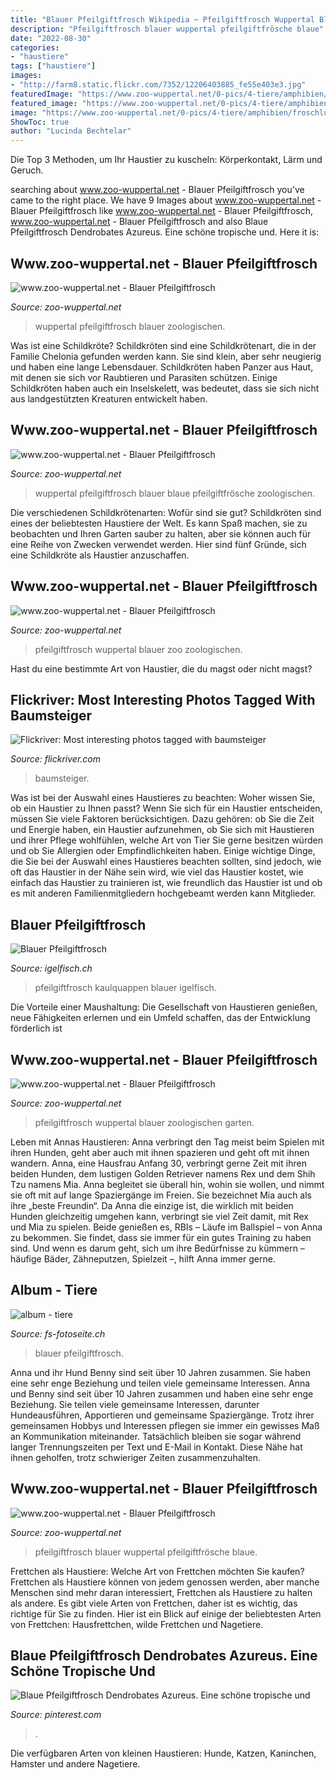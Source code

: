 ```yaml
---
title: "Blauer Pfeilgiftfrosch Wikipedia ~ Pfeilgiftfrosch Wuppertal Blauer Zoo Zoologischen"
description: "Pfeilgiftfrosch blauer wuppertal pfeilgiftfrösche blaue"
date: "2022-08-30"
categories:
- "haustiere"
tags: ["haustiere"]
images:
- "http://farm8.static.flickr.com/7352/12206403885_fe55e403e3.jpg"
featuredImage: "https://www.zoo-wuppertal.net/0-pics/4-tiere/amphibien/froschlurche/baumsteigerfroesche/blauer-pfeilgiftfrosch/2014/20140720/20140720-011-blauer-pfeilgiftfrosch.jpg"
featured_image: "https://www.zoo-wuppertal.net/0-pics/4-tiere/amphibien/froschlurche/baumsteigerfroesche/blauer-pfeilgiftfrosch/2014/20140720/20140720-011-blauer-pfeilgiftfrosch.jpg"
image: "https://www.zoo-wuppertal.net/0-pics/4-tiere/amphibien/froschlurche/baumsteigerfroesche/blauer-pfeilgiftfrosch/2014/20140720/20140720-011-blauer-pfeilgiftfrosch.jpg"
ShowToc: true
author: "Lucinda Bechtelar"
---
```



Die Top 3 Methoden, um Ihr Haustier zu kuscheln: Körperkontakt, Lärm und Geruch.

	

		
searching about www.zoo-wuppertal.net - Blauer Pfeilgiftfrosch you've came to the right place. We have 9 Images about www.zoo-wuppertal.net - Blauer Pfeilgiftfrosch like www.zoo-wuppertal.net - Blauer Pfeilgiftfrosch, www.zoo-wuppertal.net - Blauer Pfeilgiftfrosch and also Blaue Pfeilgiftfrosch Dendrobates Azureus. Eine schöne tropische und. Here it is:
		
    
## Www.zoo-wuppertal.net - Blauer Pfeilgiftfrosch

<img loading=lazy src="https://www.zoo-wuppertal.net/0-pics/4-tiere/amphibien/froschlurche/baumsteigerfroesche/blauer-pfeilgiftfrosch/2012/20121020/20121020-200-blauer-pfeilgiftfrosch.jpg" onerror="this.onerror=null;this.src='https://tse3.mm.bing.net/th?id=OIP.Pg7mv7qrYVUNS6RQ_kvJAQHaFj&amp;pid=15.1';" alt="www.zoo-wuppertal.net - Blauer Pfeilgiftfrosch">

_Source: zoo-wuppertal.net_

>wuppertal pfeilgiftfrosch blauer zoologischen. 

	

Was ist eine Schildkröte?
Schildkröten sind eine Schildkrötenart, die in der Familie Chelonia gefunden werden kann. Sie sind klein, aber sehr neugierig und haben eine lange Lebensdauer. Schildkröten haben Panzer aus Haut, mit denen sie sich vor Raubtieren und Parasiten schützen. Einige Schildkröten haben auch ein Inselskelett, was bedeutet, dass sie sich nicht aus landgestützten Kreaturen entwickelt haben.

    
## Www.zoo-wuppertal.net - Blauer Pfeilgiftfrosch

<img loading=lazy src="https://www.zoo-wuppertal.net/0-pics/4-tiere/amphibien/froschlurche/baumsteigerfroesche/blauer-pfeilgiftfrosch/2014/20141122/20141122-003-blaue-pfeilgiftfroesche.jpg" onerror="this.onerror=null;this.src='https://tse3.mm.bing.net/th?id=OIP._7GsYTFfRi_OrsdnaHd7-wHaF_&amp;pid=15.1';" alt="www.zoo-wuppertal.net - Blauer Pfeilgiftfrosch">

_Source: zoo-wuppertal.net_

>wuppertal pfeilgiftfrosch blauer blaue pfeilgiftfrösche zoologischen. 

	

Die verschiedenen Schildkrötenarten: Wofür sind sie gut?
Schildkröten sind eines der beliebtesten Haustiere der Welt. Es kann Spaß machen, sie zu beobachten und Ihren Garten sauber zu halten, aber sie können auch für eine Reihe von Zwecken verwendet werden. Hier sind fünf Gründe, sich eine Schildkröte als Haustier anzuschaffen.

    
## Www.zoo-wuppertal.net - Blauer Pfeilgiftfrosch

<img loading=lazy src="http://www.zoo-wuppertal.net/0-pics/4-tiere/amphibien/froschlurche/baumsteigerfroesche/blauer-pfeilgiftfrosch/2014/20141207/20141207-010-blauer-pfeilgiftfrosch.jpg" onerror="this.onerror=null;this.src='https://tse4.mm.bing.net/th?id=OIP._l8IRYkjxOEZxD-Ex-L4pAHaGf&amp;pid=15.1';" alt="www.zoo-wuppertal.net - Blauer Pfeilgiftfrosch">

_Source: zoo-wuppertal.net_

>pfeilgiftfrosch wuppertal blauer zoo zoologischen. 

	

Hast du eine bestimmte Art von Haustier, die du magst oder nicht magst?

    
## Flickriver: Most Interesting Photos Tagged With Baumsteiger

<img loading=lazy src="http://farm8.static.flickr.com/7352/12206403885_fe55e403e3.jpg" onerror="this.onerror=null;this.src='https://tse1.mm.bing.net/th?id=OIP.MOSBYFk0m9Ba6uoyqD_3YAHaFf&amp;pid=15.1';" alt="Flickriver: Most interesting photos tagged with baumsteiger">

_Source: flickriver.com_

>baumsteiger. 

	

Was ist bei der Auswahl eines Haustieres zu beachten: Woher wissen Sie, ob ein Haustier zu Ihnen passt?
Wenn Sie sich für ein Haustier entscheiden, müssen Sie viele Faktoren berücksichtigen. Dazu gehören: ob Sie die Zeit und Energie haben, ein Haustier aufzunehmen, ob Sie sich mit Haustieren und ihrer Pflege wohlfühlen, welche Art von Tier Sie gerne besitzen würden und ob Sie Allergien oder Empfindlichkeiten haben. Einige wichtige Dinge, die Sie bei der Auswahl eines Haustieres beachten sollten, sind jedoch, wie oft das Haustier in der Nähe sein wird, wie viel das Haustier kostet, wie einfach das Haustier zu trainieren ist, wie freundlich das Haustier ist und ob es mit anderen Familienmitgliedern hochgebeamt werden kann Mitglieder.

    
## Blauer Pfeilgiftfrosch

<img loading=lazy src="http://igelfisch.ch/var/m_9/98/98e/24344/7235477-bla001.jpg" onerror="this.onerror=null;this.src='https://tse3.mm.bing.net/th?id=OIP.0qyxlH6LgSR0nS03lcgeRwHaE8&amp;pid=15.1';" alt="Blauer Pfeilgiftfrosch">

_Source: igelfisch.ch_

>pfeilgiftfrosch kaulquappen blauer igelfisch. 

	

Die Vorteile einer Maushaltung: Die Gesellschaft von Haustieren genießen, neue Fähigkeiten erlernen und ein Umfeld schaffen, das der Entwicklung förderlich ist

    
## Www.zoo-wuppertal.net - Blauer Pfeilgiftfrosch

<img loading=lazy src="https://www.zoo-wuppertal.net/0-pics/4-tiere/amphibien/froschlurche/baumsteigerfroesche/blauer-pfeilgiftfrosch/2014/20140720/20140720-011-blauer-pfeilgiftfrosch.jpg" onerror="this.onerror=null;this.src='https://tse1.mm.bing.net/th?id=OIP.E_wALuAqvExncueQnMyfAwHaFy&amp;pid=15.1';" alt="www.zoo-wuppertal.net - Blauer Pfeilgiftfrosch">

_Source: zoo-wuppertal.net_

>pfeilgiftfrosch wuppertal blauer zoologischen garten. 

	

Leben mit Annas Haustieren: Anna verbringt den Tag meist beim Spielen mit ihren Hunden, geht aber auch mit ihnen spazieren und geht oft mit ihnen wandern.
Anna, eine Hausfrau Anfang 30, verbringt gerne Zeit mit ihren beiden Hunden, dem lustigen Golden Retriever namens Rex und dem Shih Tzu namens Mia. Anna begleitet sie überall hin, wohin sie wollen, und nimmt sie oft mit auf lange Spaziergänge im Freien. Sie bezeichnet Mia auch als ihre „beste Freundin“.
Da Anna die einzige ist, die wirklich mit beiden Hunden gleichzeitig umgehen kann, verbringt sie viel Zeit damit, mit Rex und Mia zu spielen. Beide genießen es, RBIs – Läufe im Ballspiel – von Anna zu bekommen. Sie findet, dass sie immer für ein gutes Training zu haben sind. Und wenn es darum geht, sich um ihre Bedürfnisse zu kümmern – häufige Bäder, Zähneputzen, Spielzeit –, hilft Anna immer gerne.

    
## Album - Tiere

<img loading=lazy src="https://www.fs-fotoseite.ch/album-zoo/Zoo 2009/slides/Blauer Pfeilgiftfrosch.jpg" onerror="this.onerror=null;this.src='https://tse4.mm.bing.net/th?id=OIP.oipLr0hpq6SEsKNdnN9l8wHaE7&amp;pid=15.1';" alt="album - tiere">

_Source: fs-fotoseite.ch_

>blauer pfeilgiftfrosch. 

	

Anna und ihr Hund Benny sind seit über 10 Jahren zusammen. Sie haben eine sehr enge Beziehung und teilen viele gemeinsame Interessen.
Anna und Benny sind seit über 10 Jahren zusammen und haben eine sehr enge Beziehung. Sie teilen viele gemeinsame Interessen, darunter Hundeausführen, Apportieren und gemeinsame Spaziergänge. Trotz ihrer gemeinsamen Hobbys und Interessen pflegen sie immer ein gewisses Maß an Kommunikation miteinander. Tatsächlich bleiben sie sogar während langer Trennungszeiten per Text und E-Mail in Kontakt. Diese Nähe hat ihnen geholfen, trotz schwieriger Zeiten zusammenzuhalten.

    
## Www.zoo-wuppertal.net - Blauer Pfeilgiftfrosch

<img loading=lazy src="https://www.zoo-wuppertal.net/0-pics/4-tiere/amphibien/froschlurche/baumsteigerfroesche/blauer-pfeilgiftfrosch/2014/20141116/20141116-021-blauer-pfeilgiftfrosch.jpg" onerror="this.onerror=null;this.src='https://tse2.mm.bing.net/th?id=OIP.ijdoIOKn2G-WXxjW6IZ4SgHaGg&amp;pid=15.1';" alt="www.zoo-wuppertal.net - Blauer Pfeilgiftfrosch">

_Source: zoo-wuppertal.net_

>pfeilgiftfrosch blauer wuppertal pfeilgiftfrösche blaue. 

	

Frettchen als Haustiere: Welche Art von Frettchen möchten Sie kaufen?
Frettchen als Haustiere können von jedem genossen werden, aber manche Menschen sind mehr daran interessiert, Frettchen als Haustiere zu halten als andere. Es gibt viele Arten von Frettchen, daher ist es wichtig, das richtige für Sie zu finden. Hier ist ein Blick auf einige der beliebtesten Arten von Frettchen: Hausfrettchen, wilde Frettchen und Nagetiere.

    
## Blaue Pfeilgiftfrosch Dendrobates Azureus. Eine Schöne Tropische Und

<img loading=lazy src="https://i.pinimg.com/736x/d3/87/cf/d387cf7e0644158b0d13a4b59325ae1c.jpg" onerror="this.onerror=null;this.src='https://tse1.mm.bing.net/th?id=OIP.VLybopIa_aRBxolq9Ws2DgAAAA&amp;pid=15.1';" alt="Blaue Pfeilgiftfrosch Dendrobates Azureus. Eine schöne tropische und">

_Source: pinterest.com_

>. 

	

Die verfügbaren Arten von kleinen Haustieren: Hunde, Katzen, Kaninchen, Hamster und andere Nagetiere.

